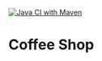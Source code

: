 [![Java CI with Maven](https://github.com/inBrackets/CoffeeShop/actions/workflows/maven.yml/badge.svg)](https://github.com/inBrackets/CoffeeShop/actions/workflows/maven.yml)
# Coffee Shop
